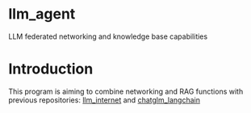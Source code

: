 # llm_agent
LLM federated networking and knowledge base capabilities

# Introduction
This program is aiming to combine networking and RAG functions with previous repositories: [llm_internet](https://github.com/catundchat/llm_internet) and [chatglm_langchain](https://github.com/catundchat/chatglm6b_langchain)
